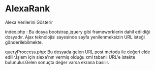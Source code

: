 # AlexaRank
Alexa Verilerini Gösterir

<p>
index.php : Bu dosya bootstrap,jquery  gibi frameworklerin dahil edildiği dosyadır.
Ajax teknolojisi sayesinde  sayfa yenilenmeksizin URL isteği gönderilebilmekte.

queryProccess.php: Bu dosyada gelen URL  post metodu ile değeri elde edilir.İşlem için alexa'nın vermiş olduğu xml tabanlı URL'e 
istekte bulunulur.Gelen sonuçta değer varsa ekrana basılır.
<p/>
